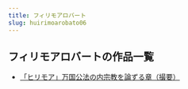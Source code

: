 ```yaml
---
title: フィリモアロバート
slug: huirimoarobato06
---
```


## フィリモアロバートの作品一覧

- [「ヒリモア」万国公法の内宗教を論ずる章（撮要）](hirimoamoguogon-fbe)
